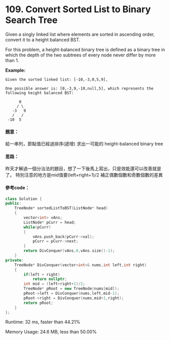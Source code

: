 # 109. Convert Sorted List to Binary Search Tree

Given a singly linked list where elements are sorted in ascending order, convert it to a height balanced BST.

For this problem, a height-balanced binary tree is defined as a binary tree in which the depth of the two subtrees of every node never differ by more than 1.

**Example:**

    Given the sorted linked list: [-10,-3,0,5,9],

    One possible answer is: [0,-3,9,-10,null,5], which represents the following height balanced BST:

          0
         / \
       -3   9
       /   /
     -10  5

#### 題意：

給一串列，節點值已經過排序(遞增) 求出一可能的 height-balanced binary tree

#### 思路：

昨天才解過一個分治法的題目，想了一下後馬上寫出，只是效能還可以改善就是了。
特別注意的地方是mid值要(left+right+1)/2 補正偶數個數和奇數個數的差異

#### 參考code：
```cpp
class Solution {
public:
    TreeNode* sortedListToBST(ListNode* head) 
    {
        vector<int> vAns;
        ListNode* pCurr = head;
        while(pCurr)
        {
            vAns.push_back(pCurr->val);
            pCurr = pCurr->next;
        }
        return DivConquer(vAns,0,vAns.size()-1);
    }
private:
    TreeNode* DivConquer(vector<int>& nums,int left,int right)
    {
        if(left > right)
            return nullptr;
        int mid = (left+right+1)/2;
        TreeNode* pRoot = new TreeNode(nums[mid]);
        pRoot->left = DivConquer(nums,left,mid-1);
        pRoot->right = DivConquer(nums,mid+1,right);
        return pRoot;
    }
};
```
Runtime: 32 ms, faster than 44.21%

Memory Usage: 24.6 MB, less than 50.00%
